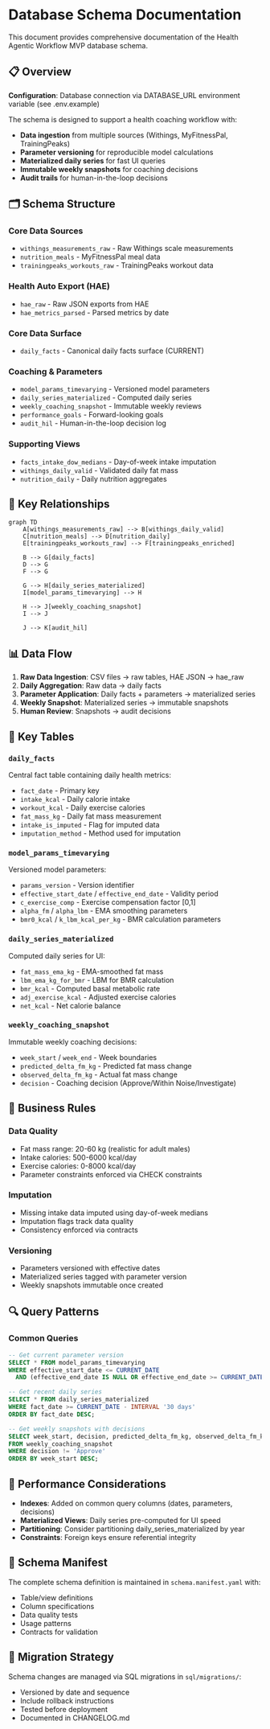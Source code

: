 # Database Schema Documentation

This document provides comprehensive documentation of the Health Agentic Workflow MVP database schema.

## 📋 Overview

**Configuration**: Database connection via DATABASE_URL environment variable (see .env.example)

The schema is designed to support a health coaching workflow with:
- **Data ingestion** from multiple sources (Withings, MyFitnessPal, TrainingPeaks)
- **Parameter versioning** for reproducible model calculations
- **Materialized daily series** for fast UI queries
- **Immutable weekly snapshots** for coaching decisions
- **Audit trails** for human-in-the-loop decisions

## 🗂️ Schema Structure

### Core Data Sources
- `withings_measurements_raw` - Raw Withings scale measurements
- `nutrition_meals` - MyFitnessPal meal data
- `trainingpeaks_workouts_raw` - TrainingPeaks workout data

### Health Auto Export (HAE)
- `hae_raw` - Raw JSON exports from HAE
- `hae_metrics_parsed` - Parsed metrics by date

### Core Data Surface
- `daily_facts` - Canonical daily facts surface (CURRENT)

### Coaching & Parameters
- `model_params_timevarying` - Versioned model parameters
- `daily_series_materialized` - Computed daily series
- `weekly_coaching_snapshot` - Immutable weekly reviews
- `performance_goals` - Forward-looking goals
- `audit_hil` - Human-in-the-loop decision log

### Supporting Views
- `facts_intake_dow_medians` - Day-of-week intake imputation
- `withings_daily_valid` - Validated daily fat mass
- `nutrition_daily` - Daily nutrition aggregates

## 🔗 Key Relationships

```mermaid
graph TD
    A[withings_measurements_raw] --> B[withings_daily_valid]
    C[nutrition_meals] --> D[nutrition_daily]
    E[trainingpeaks_workouts_raw] --> F[trainingpeaks_enriched]
    
    B --> G[daily_facts]
    D --> G
    F --> G
    
    G --> H[daily_series_materialized]
    I[model_params_timevarying] --> H
    
    H --> J[weekly_coaching_snapshot]
    I --> J
    
    J --> K[audit_hil]
```

## 📊 Data Flow

1. **Raw Data Ingestion**: CSV files → raw tables, HAE JSON → hae_raw
2. **Daily Aggregation**: Raw data → daily facts
3. **Parameter Application**: Daily facts + parameters → materialized series
4. **Weekly Snapshot**: Materialized series → immutable snapshots
5. **Human Review**: Snapshots → audit decisions

## 🔧 Key Tables

### `daily_facts`
Central fact table containing daily health metrics:
- `fact_date` - Primary key
- `intake_kcal` - Daily calorie intake
- `workout_kcal` - Daily exercise calories
- `fat_mass_kg` - Daily fat mass measurement
- `intake_is_imputed` - Flag for imputed data
- `imputation_method` - Method used for imputation

### `model_params_timevarying`
Versioned model parameters:
- `params_version` - Version identifier
- `effective_start_date` / `effective_end_date` - Validity period
- `c_exercise_comp` - Exercise compensation factor [0,1]
- `alpha_fm` / `alpha_lbm` - EMA smoothing parameters
- `bmr0_kcal` / `k_lbm_kcal_per_kg` - BMR calculation parameters

### `daily_series_materialized`
Computed daily series for UI:
- `fat_mass_ema_kg` - EMA-smoothed fat mass
- `lbm_ema_kg_for_bmr` - LBM for BMR calculation
- `bmr_kcal` - Computed basal metabolic rate
- `adj_exercise_kcal` - Adjusted exercise calories
- `net_kcal` - Net calorie balance

### `weekly_coaching_snapshot`
Immutable weekly coaching decisions:
- `week_start` / `week_end` - Week boundaries
- `predicted_delta_fm_kg` - Predicted fat mass change
- `observed_delta_fm_kg` - Actual fat mass change
- `decision` - Coaching decision (Approve/Within Noise/Investigate)

## 🎯 Business Rules

### Data Quality
- Fat mass range: 20-60 kg (realistic for adult males)
- Intake calories: 500-6000 kcal/day
- Exercise calories: 0-8000 kcal/day
- Parameter constraints enforced via CHECK constraints

### Imputation
- Missing intake data imputed using day-of-week medians
- Imputation flags track data quality
- Consistency enforced via contracts

### Versioning
- Parameters versioned with effective dates
- Materialized series tagged with parameter version
- Weekly snapshots immutable once created

## 🔍 Query Patterns

### Common Queries
```sql
-- Get current parameter version
SELECT * FROM model_params_timevarying 
WHERE effective_start_date <= CURRENT_DATE 
  AND (effective_end_date IS NULL OR effective_end_date >= CURRENT_DATE);

-- Get recent daily series
SELECT * FROM daily_series_materialized 
WHERE fact_date >= CURRENT_DATE - INTERVAL '30 days'
ORDER BY fact_date DESC;

-- Get weekly snapshots with decisions
SELECT week_start, decision, predicted_delta_fm_kg, observed_delta_fm_kg
FROM weekly_coaching_snapshot 
WHERE decision != 'Approve'
ORDER BY week_start DESC;
```

## 🚀 Performance Considerations

- **Indexes**: Added on common query columns (dates, parameters, decisions)
- **Materialized Views**: Daily series pre-computed for UI speed
- **Partitioning**: Consider partitioning daily_series_materialized by year
- **Constraints**: Foreign keys ensure referential integrity

## 📝 Schema Manifest

The complete schema definition is maintained in `schema.manifest.yaml` with:
- Table/view definitions
- Column specifications
- Data quality tests
- Usage patterns
- Contracts for validation

## 🔄 Migration Strategy

Schema changes are managed via SQL migrations in `sql/migrations/`:
- Versioned by date and sequence
- Include rollback instructions
- Tested before deployment
- Documented in CHANGELOG.md
